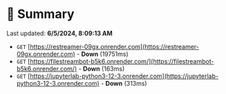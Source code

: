 # 📖 Summary
Last updated: **6/5/2024, 8:09:13 AM**

- `GET` [https://restreamer-09gx.onrender.com](https://restreamer-09gx.onrender.com) - **Down** (19751ms)
- `GET` [https://filestreambot-b5k6.onrender.com/](https://filestreambot-b5k6.onrender.com/) - **Down** (163ms)
- `GET` [https://jupyterlab-python3-12-3.onrender.com](https://jupyterlab-python3-12-3.onrender.com) - **Down** (313ms)
